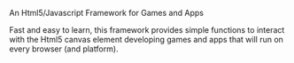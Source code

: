 An Html5/Javascript Framework for Games and Apps

Fast and easy to learn, this framework provides simple functions to interact with the Html5 canvas element developing games and apps that will run on every browser (and platform).